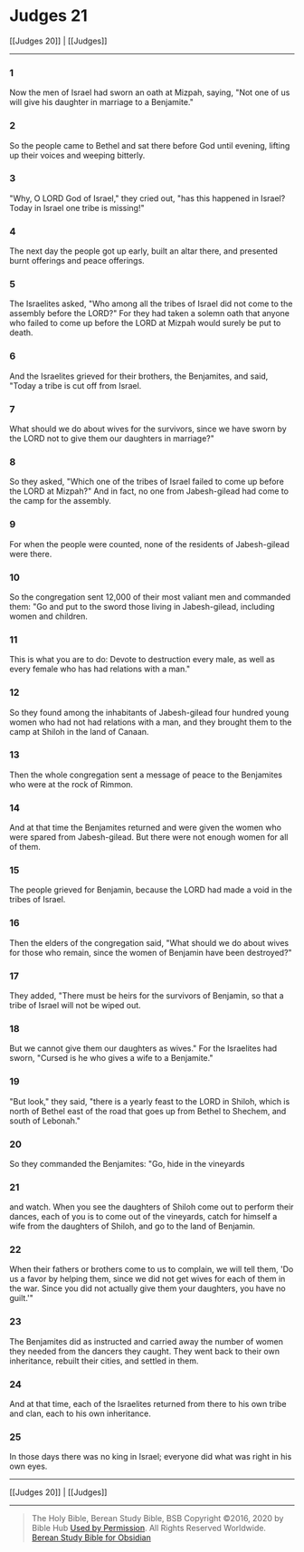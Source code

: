 # Judges 21

[[Judges 20]] | [[Judges]]

---

### 1
Now the men of Israel had sworn an oath at Mizpah, saying, "Not one of us will give his daughter in marriage to a Benjamite."

### 2
So the people came to Bethel and sat there before God until evening, lifting up their voices and weeping bitterly.

### 3
"Why, O LORD God of Israel," they cried out, "has this happened in Israel? Today in Israel one tribe is missing!"

### 4
The next day the people got up early, built an altar there, and presented burnt offerings and peace offerings.

### 5
The Israelites asked, "Who among all the tribes of Israel did not come to the assembly before the LORD?" For they had taken a solemn oath that anyone who failed to come up before the LORD at Mizpah would surely be put to death.

### 6
And the Israelites grieved for their brothers, the Benjamites, and said, "Today a tribe is cut off from Israel.

### 7
What should we do about wives for the survivors, since we have sworn by the LORD not to give them our daughters in marriage?"

### 8
So they asked, "Which one of the tribes of Israel failed to come up before the LORD at Mizpah?" And in fact, no one from Jabesh-gilead had come to the camp for the assembly.

### 9
For when the people were counted, none of the residents of Jabesh-gilead were there.

### 10
So the congregation sent 12,000 of their most valiant men and commanded them: "Go and put to the sword those living in Jabesh-gilead, including women and children.

### 11
This is what you are to do: Devote to destruction every male, as well as every female who has had relations with a man."

### 12
So they found among the inhabitants of Jabesh-gilead four hundred young women who had not had relations with a man, and they brought them to the camp at Shiloh in the land of Canaan.

### 13
Then the whole congregation sent a message of peace to the Benjamites who were at the rock of Rimmon.

### 14
And at that time the Benjamites returned and were given the women who were spared from Jabesh-gilead. But there were not enough women for all of them.

### 15
The people grieved for Benjamin, because the LORD had made a void in the tribes of Israel.

### 16
Then the elders of the congregation said, "What should we do about wives for those who remain, since the women of Benjamin have been destroyed?"

### 17
They added, "There must be heirs for the survivors of Benjamin, so that a tribe of Israel will not be wiped out.

### 18
But we cannot give them our daughters as wives." For the Israelites had sworn, "Cursed is he who gives a wife to a Benjamite."

### 19
"But look," they said, "there is a yearly feast to the LORD in Shiloh, which is north of Bethel east of the road that goes up from Bethel to Shechem, and south of Lebonah."

### 20
So they commanded the Benjamites: "Go, hide in the vineyards

### 21
and watch. When you see the daughters of Shiloh come out to perform their dances, each of you is to come out of the vineyards, catch for himself a wife from the daughters of Shiloh, and go to the land of Benjamin.

### 22
When their fathers or brothers come to us to complain, we will tell them, 'Do us a favor by helping them, since we did not get wives for each of them in the war. Since you did not actually give them your daughters, you have no guilt.'"

### 23
The Benjamites did as instructed and carried away the number of women they needed from the dancers they caught. They went back to their own inheritance, rebuilt their cities, and settled in them.

### 24
And at that time, each of the Israelites returned from there to his own tribe and clan, each to his own inheritance.

### 25
In those days there was no king in Israel; everyone did what was right in his own eyes.

---

[[Judges 20]] | [[Judges]]

---

> The Holy Bible, Berean Study Bible, BSB
> Copyright &copy;2016, 2020 by Bible Hub
> [Used by Permission](https://berean.bible/terms.htm). All Rights Reserved Worldwide.
> [Berean Study Bible for Obsidian](https://github.com/gapmiss/berean-study-bible-for-obsidian)


